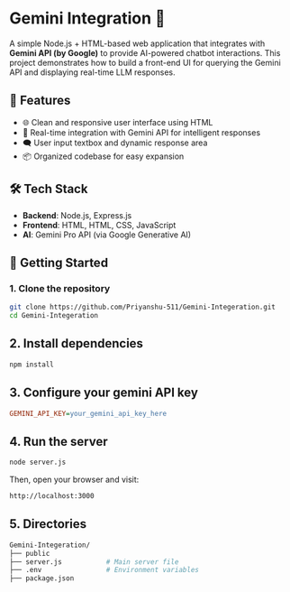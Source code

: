 # Gemini Integration 🚀

A simple Node.js + HTML-based web application that integrates with **Gemini API (by Google)** to provide AI-powered chatbot interactions. This project demonstrates how to build a front-end UI for querying the Gemini API and displaying real-time LLM responses.

## 🔧 Features

- 🌐 Clean and responsive user interface using HTML
- 🤖 Real-time integration with Gemini API for intelligent responses
- 🗨️ User input textbox and dynamic response area
- 📦 Organized codebase for easy expansion

## 🛠️ Tech Stack

- **Backend**: Node.js, Express.js
- **Frontend**: HTML, HTML, CSS, JavaScript
- **AI**: Gemini Pro API (via Google Generative AI)

## 🚀 Getting Started

### 1. Clone the repository
```bash
git clone https://github.com/Priyanshu-511/Gemini-Integeration.git
cd Gemini-Integeration
```

## 2. Install dependencies
```bash
npm install
```

## 3. Configure your gemini API key
```ini
GEMINI_API_KEY=your_gemini_api_key_here
```

## 4. Run the server
```bash
node server.js
```
Then, open your browser and visit:
```bash
http://localhost:3000
```

## 5. Directories
```bash
Gemini-Integeration/
├── public
├── server.js           # Main server file
├── .env                # Environment variables
├── package.json
```
